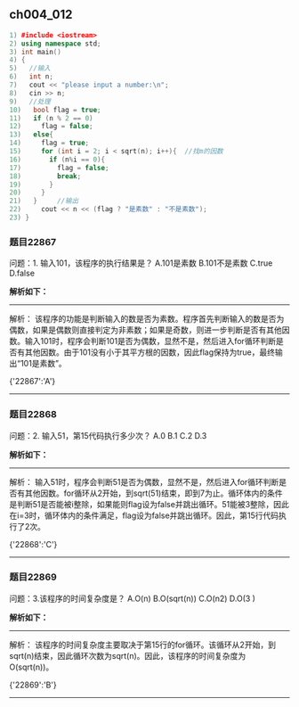 ## ch004_012
``` c++
1) #include <iostream>
2) using namespace std;
3) int main()
4) {
5)   //输入
6)   int n;
7)   cout << "please input a number:\n";
8)   cin >> n;
9)   //处理
10)   bool flag = true;
11)   if (n % 2 == 0)
12)     flag = false;
13)   else{
14)     flag = true;
15)     for (int i = 2; i < sqrt(n); i++){  //找m的因数
16)       if (n%i == 0){
17)         flag = false;
18)         break;
19)       }
20)     }
21)   }     //输出
22)     cout << n << (flag ? "是素数" : "不是素数");
23) }

```
### 题目22867
问题：1. 输入101，该程序的执行结果是？
A.101是素数
B.101不是素数
C.true
D.false


**解析如下：**

------

解析：
该程序的功能是判断输入的数是否为素数。程序首先判断输入的数是否为偶数，如果是偶数则直接判定为非素数；如果是奇数，则进一步判断是否有其他因数。输入101时，程序会判断101是否为偶数，显然不是，然后进入for循环判断是否有其他因数。由于101没有小于其平方根的因数，因此flag保持为true，最终输出“101是素数”。

{'22867':'A'}

------

### 题目22868
问题：2. 输入51，第15代码执行多少次？
A.0
B.1
C.2
D.3


**解析如下：**

------

解析：
输入51时，程序会判断51是否为偶数，显然不是，然后进入for循环判断是否有其他因数。for循环从2开始，到sqrt(51)结束，即到7为止。循环体内的条件是判断51是否能被i整除，如果能则flag设为false并跳出循环。51能被3整除，因此在i=3时，循环体内的条件满足，flag设为false并跳出循环。因此，第15行代码执行了2次。

{'22868':'C'}

------

### 题目22869
问题：3.该程序的时间复杂度是？
A.O(n)
B.O(sqrt(n))
C.O(n2)
D.O(3 )


**解析如下：**

------

解析：
该程序的时间复杂度主要取决于第15行的for循环。该循环从2开始，到sqrt(n)结束，因此循环次数为sqrt(n)。因此，该程序的时间复杂度为O(sqrt(n))。

{'22869':'B'}

------

